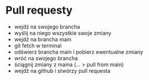 # Pull requesty
- wejdź na swojego brancha
- wyślij na niego wszystkie swoje zmiany
- wejdź na brancha main
- git fetch w terminal
- odświerz brancha main i pobierz ewentualne zmiany
- wróć na swojego brancha
- ściągnij zmiany z maina (... > pull from main)
- wejdź na github i stwórzy pull requesta